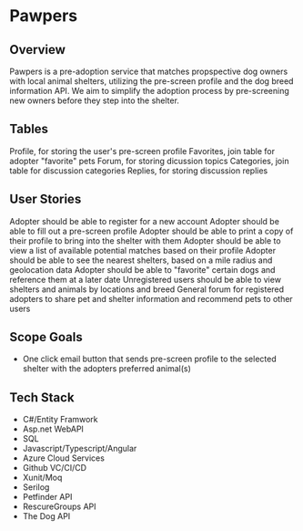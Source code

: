 # Pawpers
## Overview
Pawpers is a pre-adoption service that matches propspective dog owners with local animal shelters, utilizing the pre-screen profile and the dog breed information API. We aim to simplify the adoption process by pre-screening new owners before they step into the shelter.

## Tables
Profile, for storing the user's pre-screen profile
Favorites, join table for adopter "favorite" pets
Forum, for storing dicussion topics
Categories, join table for discussion categories
Replies, for storing discussion replies

## User Stories
Adopter should be able to register for a new account
Adopter should be able to fill out a pre-screen profile
Adopter should be able to print a copy of their profile to bring into the shelter with them
Adopter should be able to view a list of available potential matches based on their profile
Adopter should be able to see the nearest shelters, based on a mile radius and geolocation data
Adopter should be able to "favorite" certain dogs and reference them at a later date
Unregistered users should be able to view shelters and animals by locations and breed
General forum for registered adopters to share pet and shelter information and recommend pets to other users

## Scope Goals
- One click email button that sends pre-screen profile to the selected shelter with the adopters preferred animal(s)

## Tech Stack
- C#/Entity Framwork
- Asp.net WebAPI
- SQL
- Javascript/Typescript/Angular
- Azure Cloud Services
- Github VC/CI/CD
- Xunit/Moq
- Serilog
- Petfinder API
- RescureGroups API
- The Dog API
